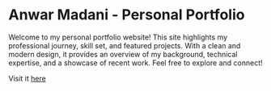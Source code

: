 # Anwar Madani - Personal Portfolio


Welcome to my personal portfolio website! This site highlights my professional journey, skill set, and featured projects. With a clean and modern design, it provides an overview of my background, technical expertise, and a showcase of recent work. Feel free to explore and connect!

Visit it [here](https://anwarmadani.github.io/Homepage/)
